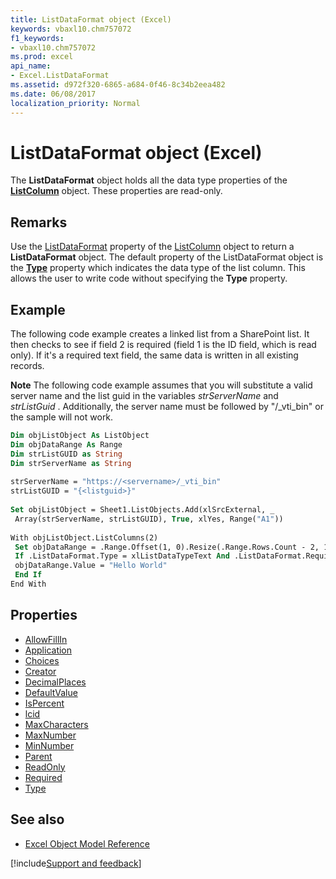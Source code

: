 ```yaml
---
title: ListDataFormat object (Excel)
keywords: vbaxl10.chm757072
f1_keywords:
- vbaxl10.chm757072
ms.prod: excel
api_name:
- Excel.ListDataFormat
ms.assetid: d972f320-6865-a684-0f46-8c34b2eea482
ms.date: 06/08/2017
localization_priority: Normal
---
```



# ListDataFormat object (Excel)

The  **ListDataFormat** object holds all the data type properties of the **[ListColumn](Excel.ListColumn.md)** object. These properties are read-only.


## Remarks

Use the [ListDataFormat](Excel.ListObject.ListColumns.md) property of the [ListColumn](Excel.ListObject.md) object to return a **ListDataFormat** object. The default property of the ListDataFormat object is the **[Type](Excel.ListDataFormat.Type.md)** property which indicates the data type of the list column. This allows the user to write code without specifying the **Type** property.


## Example

 The following code example creates a linked list from a SharePoint list. It then checks to see if field 2 is required (field 1 is the ID field, which is read only). If it's a required text field, the same data is written in all existing records.


 **Note**  The following code example assumes that you will substitute a valid server name and the list guid in the variables  _strServerName_ and _strListGuid_ . Additionally, the server name must be followed by "/_vti_bin" or the sample will not work.


```vb
Dim objListObject As ListObject 
Dim objDataRange As Range 
Dim strListGUID as String 
Dim strServerName as String 
 
strServerName = "https://<servername>/_vti_bin" 
strListGUID = "{<listguid>}" 
 
Set objListObject = Sheet1.ListObjects.Add(xlSrcExternal, _ 
 Array(strServerName, strListGUID), True, xlYes, Range("A1")) 
 
With objListObject.ListColumns(2) 
 Set objDataRange = .Range.Offset(1, 0).Resize(.Range.Rows.Count - 2, 1) 
 If .ListDataFormat.Type = xlListDataTypeText And .ListDataFormat.Required Then 
 objDataRange.Value = "Hello World" 
 End If 
End With 

```

## Properties

- [AllowFillIn](Excel.ListDataFormat.AllowFillIn.md)
- [Application](Excel.ListDataFormat.Application.md)
- [Choices](Excel.ListDataFormat.Choices.md)
- [Creator](Excel.ListDataFormat.Creator.md)
- [DecimalPlaces](Excel.ListDataFormat.DecimalPlaces.md)
- [DefaultValue](Excel.ListDataFormat.DefaultValue.md)
- [IsPercent](Excel.ListDataFormat.IsPercent.md)
- [lcid](Excel.ListDataFormat.lcid.md)
- [MaxCharacters](Excel.ListDataFormat.MaxCharacters.md)
- [MaxNumber](Excel.ListDataFormat.MaxNumber.md)
- [MinNumber](Excel.ListDataFormat.MinNumber.md)
- [Parent](Excel.ListDataFormat.Parent.md)
- [ReadOnly](Excel.ListDataFormat.ReadOnly.md)
- [Required](Excel.ListDataFormat.Required.md)
- [Type](Excel.ListDataFormat.Type.md)


## See also

- [Excel Object Model Reference](overview/Excel/object-model.md)

[!include[Support and feedback](~/includes/feedback-boilerplate.md)]